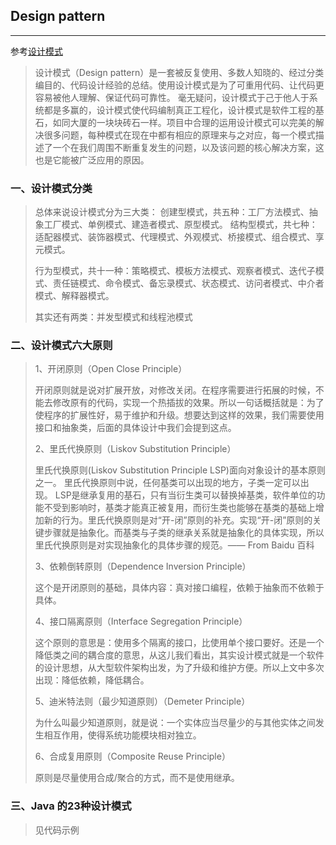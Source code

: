 ## Design pattern
---
 参考[设计模式](https://blog.csdn.net/linlzk/article/details/39003551)
> 设计模式（Design pattern）是一套被反复使用、多数人知晓的、经过分类编目的、代码设计经验的总结。使用设计模式是为了可重用代码、让代码更容易被他人理解、保证代码可靠性。 毫无疑问，设计模式于己于他人于系统都是多赢的，设计模式使代码编制真正工程化，设计模式是软件工程的基石，如同大厦的一块块砖石一样。项目中合理的运用设计模式可以完美的解决很多问题，每种模式在现在中都有相应的原理来与之对应，每一个模式描述了一个在我们周围不断重复发生的问题，以及该问题的核心解决方案，这也是它能被广泛应用的原因。
 

### 一、设计模式分类

> 总体来说设计模式分为三大类：
> 创建型模式，共五种：工厂方法模式、抽象工厂模式、单例模式、建造者模式、原型模式。
> 结构型模式，共七种：适配器模式、装饰器模式、代理模式、外观模式、桥接模式、组合模式、享元模式。
>
> 行为型模式，共十一种：策略模式、模板方法模式、观察者模式、迭代子模式、责任链模式、命令模式、备忘录模式、状态模式、访问者模式、中介者模式、解释器模式。
>
> 其实还有两类：并发型模式和线程池模式

### 二、设计模式六大原则
> 1、开闭原则（Open Close Principle）
> 
>  开闭原则就是说对扩展开放，对修改关闭。在程序需要进行拓展的时候，不能去修改原有的代码，实现一个热插拔的效果。所以一句话概括就是：为了使程序的扩展性好，易于维护和升级。想要达到这样的效果，我们需要使用接口和抽象类，后面的具体设计中我们会提到这点。
> 
>  2、里氏代换原则（Liskov Substitution Principle）
> 
>  里氏代换原则(Liskov Substitution Principle LSP)面向对象设计的基本原则之一。 里氏代换原则中说，任何基类可以出现的地方，子类一定可以出现。 LSP是继承复用的基石，只有当衍生类可以替换掉基类，软件单位的功能不受到影响时，基类才能真正被复用，而衍生类也能够在基类的基础上增加新的行为。里氏代换原则是对“开-闭”原则的补充。实现“开-闭”原则的关键步骤就是抽象化。而基类与子类的继承关系就是抽象化的具体实现，所以里氏代换原则是对实现抽象化的具体步骤的规范。—— From Baidu 百科
>  
>  3、依赖倒转原则（Dependence Inversion Principle）
>  
>  这个是开闭原则的基础，具体内容：真对接口编程，依赖于抽象而不依赖于具体。
>  
>  4、接口隔离原则（Interface Segregation Principle）
> 
>  这个原则的意思是：使用多个隔离的接口，比使用单个接口要好。还是一个降低类之间的耦合度的意思，从这儿我们看出，其实设计模式就是一个软件的设计思想，从大型软件架构出发，为了升级和维护方便。所以上文中多次出现：降低依赖，降低耦合。
>  
>  5、迪米特法则（最少知道原则）（Demeter Principle）
>  
>  为什么叫最少知道原则，就是说：一个实体应当尽量少的与其他实体之间发生相互作用，使得系统功能模块相对独立。
>  
>  6、合成复用原则（Composite Reuse Principle）
>  
>  原则是尽量使用合成/聚合的方式，而不是使用继承。

### 三、Java 的23种设计模式

>    见代码示例